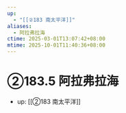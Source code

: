 ```yaml
---
up:
  - "[[②183 南太平洋]]"
aliases:
  - 阿拉弗拉海
ctime: 2025-03-01T13:07:42+08:00
mtime: 2025-10-01T11:40:36+08:00
---
```


# ②183.5 阿拉弗拉海

- up: [[②183 南太平洋]]
